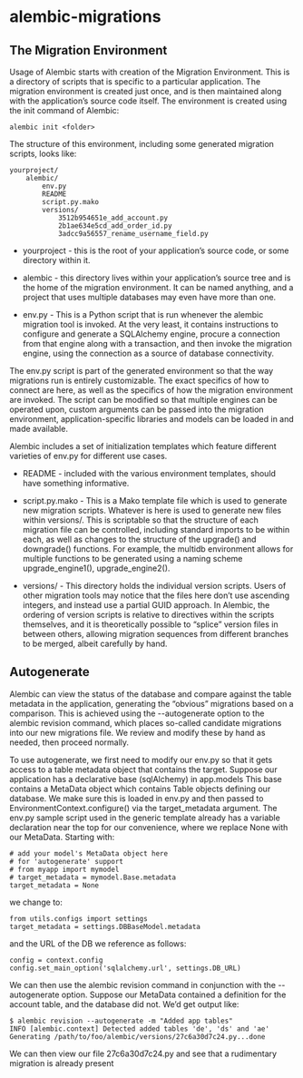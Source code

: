 # alembic-migrations

## The Migration Environment

Usage of Alembic starts with creation of the Migration Environment. This is a directory of scripts that is specific to a particular application. The migration environment is created just once, and is then maintained along with the application’s source code itself. The environment is created using the init command of Alembic:

```
alembic init <folder>
```

The structure of this environment, including some generated migration scripts, looks like:

```
yourproject/
    alembic/
        env.py
        README
        script.py.mako
        versions/
            3512b954651e_add_account.py
            2b1ae634e5cd_add_order_id.py
            3adcc9a56557_rename_username_field.py
```

- yourproject - this is the root of your application’s source code, or some directory within it.

- alembic - this directory lives within your application’s source tree and is the home of the migration environment. It can be named anything, and a project that uses multiple databases may even have more than one.

- env.py - This is a Python script that is run whenever the alembic migration tool is invoked. At the very least, it contains instructions to configure and generate a SQLAlchemy engine, procure a connection from that engine along with a transaction, and then invoke the migration engine, using the connection as a source of database connectivity.

The env.py script is part of the generated environment so that the way migrations run is entirely customizable. The exact specifics of how to connect are here, as well as the specifics of how the migration environment are invoked. The script can be modified so that multiple engines can be operated upon, custom arguments can be passed into the migration environment, application-specific libraries and models can be loaded in and made available.

Alembic includes a set of initialization templates which feature different varieties of env.py for different use cases.

- README - included with the various environment templates, should have something informative.

- script.py.mako - This is a Mako template file which is used to generate new migration scripts. Whatever is here is used to generate new files within versions/. This is scriptable so that the structure of each migration file can be controlled, including standard imports to be within each, as well as changes to the structure of the upgrade() and downgrade() functions. For example, the multidb environment allows for multiple functions to be generated using a naming scheme upgrade_engine1(), upgrade_engine2().

- versions/ - This directory holds the individual version scripts. Users of other migration tools may notice that the files here don’t use ascending integers, and instead use a partial GUID approach. In Alembic, the ordering of version scripts is relative to directives within the scripts themselves, and it is theoretically possible to “splice” version files in between others, allowing migration sequences from different branches to be merged, albeit carefully by hand.

## Autogenerate

Alembic can view the status of the database and compare against the table metadata in the application, generating the “obvious” migrations based on a comparison. This is achieved using the --autogenerate option to the alembic revision command, which places so-called candidate migrations into our new migrations file. We review and modify these by hand as needed, then proceed normally.

To use autogenerate, we first need to modify our env.py so that it gets access to a table metadata object that contains the target. Suppose our application has a declarative base (sqlAlchemy) in app.models This base contains a MetaData object which contains Table objects defining our database. We make sure this is loaded in env.py and then passed to EnvironmentContext.configure() via the target_metadata argument. The env.py sample script used in the generic template already has a variable declaration near the top for our convenience, where we replace None with our MetaData. Starting with:
```
# add your model's MetaData object here
# for 'autogenerate' support
# from myapp import mymodel
# target_metadata = mymodel.Base.metadata
target_metadata = None
```
we change to:
```
from utils.configs import settings
target_metadata = settings.DBBaseModel.metadata
```

and the URL of the DB we reference as follows:
```
config = context.config
config.set_main_option('sqlalchemy.url', settings.DB_URL)
```

We can then use the alembic revision command in conjunction with the --autogenerate option. Suppose our MetaData contained a definition for the account table, and the database did not. We’d get output like:
```
$ alembic revision --autogenerate -m "Added app tables"
INFO [alembic.context] Detected added tables 'de', 'ds' and 'ae'
Generating /path/to/foo/alembic/versions/27c6a30d7c24.py...done
```
We can then view our file 27c6a30d7c24.py and see that a rudimentary migration is already present


